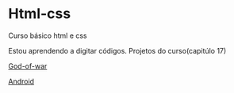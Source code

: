 # Html-css
 Curso básico html e css

 Estou aprendendo a digitar códigos.
 Projetos do curso(capitúlo 17) 
 
 <a href=" https://rikelmy22.github.io/projeto-gow/">God-of-war</a>

 <a href="https://rikelmy22.github.io/projeto-android/">Android</a>
 <a href=""></a>
 <a href=""></a>
 <a href=""></a>
